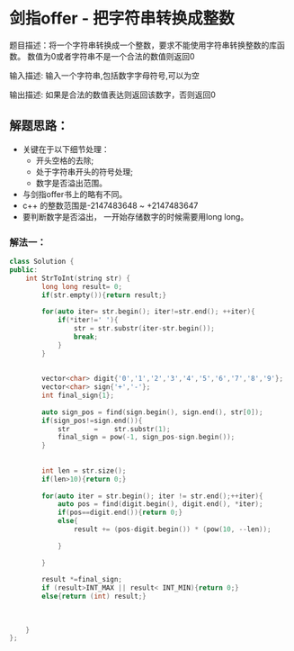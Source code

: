 # 剑指offer - 把字符串转换成整数
题目描述：将一个字符串转换成一个整数，要求不能使用字符串转换整数的库函数。 数值为0或者字符串不是一个合法的数值则返回0

输入描述:
输入一个字符串,包括数字字母符号,可以为空

输出描述:
如果是合法的数值表达则返回该数字，否则返回0

## 解题思路：
- 关键在于以下细节处理：
  + 开头空格的去除;
  + 处于字符串开头的符号处理;
  + 数字是否溢出范围。
- 与剑指offer书上的略有不同。
- c++ 的整数范围是-2147483648 ~ +2147483647
- 要判断数字是否溢出， 一开始存储数字的时候需要用long long。


### 解法一：
```c++
class Solution {
public:
    int StrToInt(string str) {
        long long result= 0;
        if(str.empty()){return result;}
        
        for(auto iter= str.begin(); iter!=str.end(); ++iter){
            if(*iter!=' '){
                str = str.substr(iter-str.begin());
                break;
            }
        }
        
        
        vector<char> digit{'0','1','2','3','4','5','6','7','8','9'};
        vector<char> sign{'+','-'};
        int final_sign{1};
        
        auto sign_pos = find(sign.begin(), sign.end(), str[0]);
        if(sign_pos!=sign.end()){
            str      =    str.substr(1);
            final_sign = pow(-1, sign_pos-sign.begin());
        }
        
         
        int len = str.size();
        if(len>10){return 0;}
        
        for(auto iter = str.begin(); iter != str.end();++iter){
            auto pos = find(digit.begin(), digit.end(), *iter);
            if(pos==digit.end()){return 0;}
            else{
                result += (pos-digit.begin()) * (pow(10, --len));
                
            }
            
        }
        
        result *=final_sign;
        if (result>INT_MAX || result< INT_MIN){return 0;}
        else{return (int) result;}
        
        
        
    }
};
```
